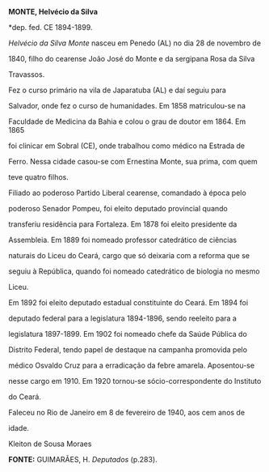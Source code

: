 **MONTE, Helvécio da Silva**



\*dep. fed. CE 1894-1899.



*Helvécio da Silva Monte* nasceu em Penedo (AL) no dia 28 de novembro de

1840, filho do cearense João José do Monte e da sergipana Rosa da Silva

Travassos.



Fez o curso primário na vila de Japaratuba (AL) e daí seguiu para

Salvador, onde fez o curso de humanidades. Em 1858 matriculou-se na

Faculdade de Medicina da Bahia e colou o grau de doutor em 1864. Em 1865

foi clinicar em Sobral (CE), onde trabalhou como médico na Estrada de

Ferro. Nessa cidade casou-se com Ernestina Monte, sua prima, com quem

teve quatro filhos.



Filiado ao poderoso Partido Liberal cearense, comandado à época pelo

poderoso Senador Pompeu, foi eleito deputado provincial quando

transferiu residência para Fortaleza. Em 1878 foi eleito presidente da

Assembleia. Em 1889 foi nomeado professor catedrático de ciências

naturais do Liceu do Ceará, cargo que só deixaria com a reforma que se

seguiu à República, quando foi nomeado catedrático de biologia no mesmo

Liceu.



Em 1892 foi eleito deputado estadual constituinte do Ceará. Em 1894 foi

deputado federal para a legislatura 1894-1896, sendo reeleito para a

legislatura 1897-1899. Em 1902 foi nomeado chefe da Saúde Pública do

Distrito Federal, tendo papel de destaque na campanha promovida pelo

médico Osvaldo Cruz para a erradicação da febre amarela. Aposentou-se

nesse cargo em 1910. Em 1920 tornou-se sócio-correspondente do Instituto

do Ceará.



Faleceu no Rio de Janeiro em 8 de fevereiro de 1940, aos cem anos de

idade.



Kleiton de Sousa Moraes



**FONTE:** GUIMARÃES, H. *Deputados* (p.283).

